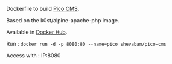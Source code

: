 Dockerfile to build [Pico CMS](https://github.com/picocms/Pico).

Based on the k0st/alpine-apache-php image.

Available in [Docker Hub](https://hub.docker.com/r/shevabam/pico-cms/).

Run : `docker run -d -p 8080:80 --name=pico shevabam/pico-cms`

Access with : IP:8080
